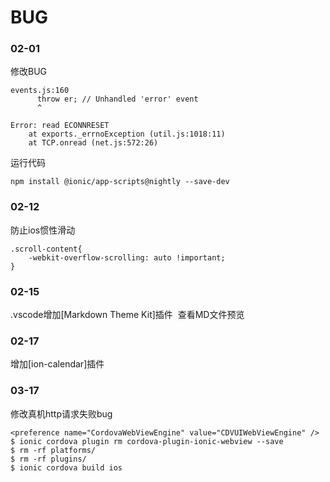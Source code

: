 # BUG

### 02-01
修改BUG
```
events.js:160
      throw er; // Unhandled 'error' event
      ^

Error: read ECONNRESET
    at exports._errnoException (util.js:1018:11)
    at TCP.onread (net.js:572:26)
```
运行代码
```
npm install @ionic/app-scripts@nightly --save-dev
```

### 02-12
防止ios惯性滑动
```
.scroll-content{
    -webkit-overflow-scrolling: auto !important;
}
```

### 02-15

.vscode增加[Markdown Theme Kit]插件  查看MD文件预览

### 02-17 
增加[ion-calendar]插件

### 03-17
修改真机http请求失败bug
```
<preference name="CordovaWebViewEngine" value="CDVUIWebViewEngine" />
$ ionic cordova plugin rm cordova-plugin-ionic-webview --save
$ rm -rf platforms/
$ rm -rf plugins/
$ ionic cordova build ios
```
